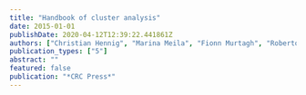 ```yaml
---
title: "Handbook of cluster analysis"
date: 2015-01-01
publishDate: 2020-04-12T12:39:22.441861Z
authors: ["Christian Hennig", "Marina Meila", "Fionn Murtagh", "Roberto Rocci"]
publication_types: ["5"]
abstract: ""
featured: false
publication: "*CRC Press*"
---
```



